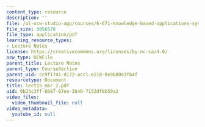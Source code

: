 ```yaml
---
content_type: resource
description: ''
file: /ol-ocw-studio-app/courses/6-871-knowledge-based-applications-systems-spring-2005/0b23c3ff8b8767ee36407152df0b59a2_lect15_mbr_2.pdf
file_size: 3056578
file_type: application/pdf
learning_resource_types:
- Lecture Notes
license: https://creativecommons.org/licenses/by-nc-sa/4.0/
ocw_type: OCWFile
parent_title: Lecture Notes
parent_type: CourseSection
parent_uid: cc9f1741-d172-acc1-e218-0e9b80e3fb4f
resourcetype: Document
title: lect15_mbr_2.pdf
uid: 0b23c3ff-8b87-67ee-3640-7152df0b59a2
video_files:
  video_thumbnail_file: null
video_metadata:
  youtube_id: null
---
```

